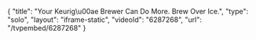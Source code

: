 {
    "title": "Your Keurig\u00ae Brewer Can Do More. Brew Over Ice.",
    "type": "solo",
    "layout": "iframe-static",
    "videoId": "6287268",
    "url": "\/tvpembed\/6287268"
}